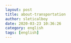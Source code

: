 ```yaml
---
layout: post
title: about-transportation
author: sleticalboy
date: 2020-03-23 10:36:26
category: english
tags: [english]
---
```


